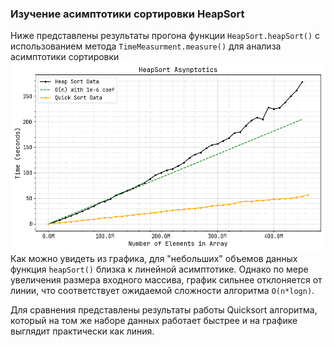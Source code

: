 ### Изучение асимптотики сортировки HeapSort
Ниже представлены результаты прогона функции `HeapSort.heapSort()` с использованием метода `TimeMeasurment.measure()` для анализа асимптотики сортировки
![Figure_1.png](HeapSort%20Asymptotic.png)
Как можно увидеть из графика, для "небольших" объемов данных функция `heapSort()` близка к линейной асимптотике.
Однако по мере увеличения размера входного массива, график сильнее отклоняется от линии, что соответствует ожидаемой сложности алгоритма `O(n*logn)`.

Для сравнения представлены результаты работы Quicksort алгоритма, который на том же наборе данных работает быстрее и на графике выглядит практически как линия.

